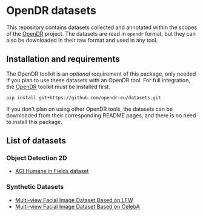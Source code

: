 # OpenDR datasets

This repository contains datasets collected and annotated within the scopes of the [OpenDR](https://github.com/opendr-eu/opendr) project. The datasets are read in `opendr` format, but they can also be downloaded in their raw format and used in any tool. 

## Installation and requirements

The OpenDR toolkit is an _optional_ requirement of this package, only needed if you plan to use these datasets with an OpenDR tool. For full integration, the [OpenDR](https://github.com/opendr-eu/opendr) toolkit must be installed first.

```
pip install git+https://github.com/opendr-eu/datasets.git
```

If you don't plan on using other OpenDR tools, the datasets can be downloaded from their corresponding README pages, and there is no need to install this package. 


## List of datasets

### Object Detection 2D

- [AGI Humans in Fields dataset](examples/agi_humans)

### Synthetic Datasets
- [Multi-view Facial Image Dataset Based on LFW](https://zenodo.org/record/5809158#.Y-JcIHZByUk)
- [Multi-view Facial Image Dataset Based on CelebA](https://zenodo.org/record/5809273#.Y-JdZXZByUk)
